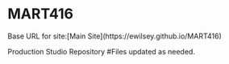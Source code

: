# MART416
<This content is the property of Eric J Wilsey>
Base URL for site:[Main Site](https://ewilsey.github.io/MART416)

Production Studio Repository
#Files updated as needed.
